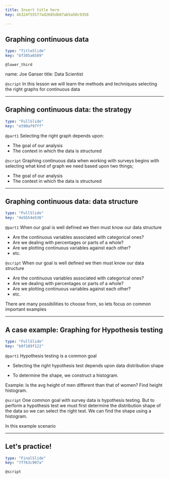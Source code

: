 ```yaml
---
title: Insert title here
key: 4b324f55577ad2685db07ab5a50c9358

---
```

## Graphing continuous data

```yaml
type: "TitleSlide"
key: "bf385a6589"
```

`@lower_third`

name: Joe Ganser
title: Data Scientist


`@script`
In this lesson we will learn the methods and techniques selecting the right graphs for continuous data


---
## Graphing continuous data: the strategy

```yaml
type: "FullSlide"
key: "e590af97ff"
```

`@part1`
Selecting the right graph depends upon:

* The goal of our analysis
* The context in which the data is structured


`@script`
Graphing continuous data when working with surveys begins with selecting what kind of graph we need based upon two things;

* The goal of our analysis
* The context in which the data is structured


---
## Graphing continuous data: data structure

```yaml
type: "FullSlide"
key: "4e5b54e536"
```

`@part1`
When our goal is well defined we then must know our data structure
* Are the continuous variables associated with categorical ones?
* Are we dealing with percentages or parts of a whole?
* Are we plotting continuous variables against each other?
* etc.


`@script`
When our goal is well defined we then must know our data structure
* Are the continuous variables associated with categorical ones?
* Are we dealing with percentages or parts of a whole?
* Are we plotting continuous variables against each other?
* etc.

There are many possibilities to choose from, so lets focus on common important examples


---
## A case example: Graphing for Hypothesis testing

```yaml
type: "FullSlide"
key: "b8f189f122"
```

`@part1`
Hypothesis testing is a common goal

* Selecting the right hypothesis test depends upon data distribution shape

* To determine the shape, we construct a histogram.

Example: Is the avg height of men different than that of women? Find height histogram.


`@script`
One common goal with survey data is hypothesis testing. But to perform a hypothesis test we must first determine the distribution shape of the data so we can select the right test. We can find the shape using a histogram.

In this example scenario


---
## Let's practice!

```yaml
type: "FinalSlide"
key: "7f763c997a"
```

`@script`


